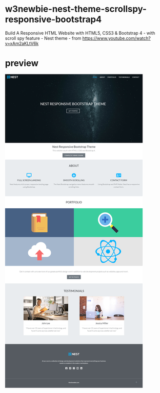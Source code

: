 # w3newbie-nest-theme-scrollspy-responsive-bootstrap4
Build A Responsive HTML Website with HTML5, CSS3 &amp; Bootstrap 4 - with scroll spy feature - Nest theme - from https://www.youtube.com/watch?v=xAm2aKLtV6k

# preview

![preview](preview.png)
